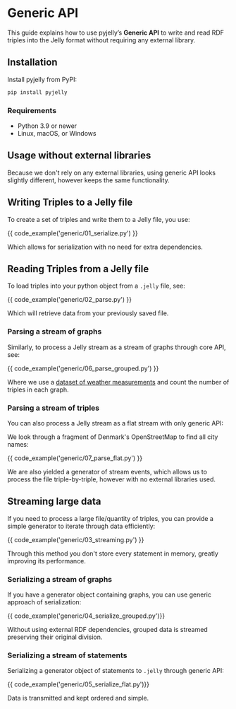 # Generic API
This guide explains how to use pyjelly’s **Generic API** to write and read RDF triples into the Jelly format without requiring any external library.

## Installation

Install pyjelly from PyPI:

```bash
pip install pyjelly
```

### Requirements

- Python 3.9 or newer  
- Linux, macOS, or Windows

## Usage without external libraries
Because we don't rely on any external libraries, using generic API looks slightly different, however keeps the same functionality.

## Writing Triples to a Jelly file

To create a set of triples and write them to a Jelly file, you use:

{{ code_example('generic/01_serialize.py') }}

Which allows for serialization with no need for extra dependencies.

## Reading Triples from a Jelly file

To load triples into your python object from a `.jelly` file, see:

{{ code_example('generic/02_parse.py') }}

Which will retrieve data from your previously saved file.

### Parsing a stream of graphs

Similarly, to process a Jelly stream as a stream of graphs through core API, see:

{{ code_example('generic/06_parse_grouped.py') }}

Where we use a [dataset of weather measurements](https://w3id.org/riverbench/datasets/lod-katrina/dev) and count the number of triples in each graph.

### Parsing a stream of triples

You can also process a Jelly stream as a flat stream with only generic API:

We look through a fragment of Denmark's OpenStreetMap to find all city names:

{{ code_example('generic/07_parse_flat.py') }}

We are also yielded a generator of stream events, which allows us to process the file triple-by-triple, however with no external libraries used.

## Streaming large data

If you need to process a large file/quantity of triples, you can provide a simple generator to iterate through data efficiently:

{{ code_example('generic/03_streaming.py') }}

Through this method you don't store every statement in memory, greatly improving its performance.

### Serializing a stream of graphs

If you have a generator object containing graphs, you can use generic approach of serialization: 

{{ code_example('generic/04_serialize_grouped.py')}}

Without using external RDF dependencies, grouped data is streamed preserving their original division. 

### Serializing a stream of statements

Serializing a generator object of statements to `.jelly` through generic API:

{{ code_example('generic/05_serialize_flat.py')}}

Data is transmitted and kept ordered and simple. 